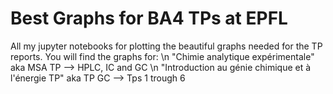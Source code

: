 # Best Graphs for BA4 TPs at EPFL
All my jupyter notebooks for plotting the beautiful graphs needed for the TP reports. You will find the graphs for: \n
"Chimie analytique expérimentale" aka MSA TP --> HPLC, IC and GC \n
"Introduction au génie chimique et à l'énergie TP" aka TP GC --> Tps 1 trough 6
